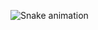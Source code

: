 ![Snake animation](https://github.com/alexandresaints/alexandresaints/blob/output/github-contribution-grid-snake.svg)
